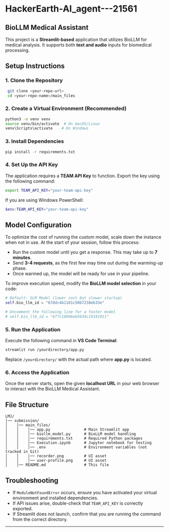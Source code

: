 # HackerEarth-AI_agent---21561

## BioLLM Medical Assistant

This project is a **Streamlit-based** application that utilizes BioLLM for medical analysis. It supports both **text and audio** inputs for biomedical processing.

## **Setup Instructions**

### **1. Clone the Repository**

```bash
 git clone <your-repo-url>
 cd <your-repo-name>/main_files
```

### **2. Create a Virtual Environment (Recommended)**

```bash
python3 -m venv venv
source venv/bin/activate  # On macOS/Linux
venv\Scripts\activate    # On Windows
```

### **3. Install Dependencies**

```bash
pip install -r requirements.txt
```

### **4. Set Up the API Key**

The application requires a **TEAM API Key** to function. Export the key using the following command:

```bash
export TEAM_API_KEY="your-team-api-key"
```

If you are using Windows PowerShell:

```powershell
$env:TEAM_API_KEY="your-team-api-key"
```
## **Model Configuration**

To optimize the cost of running the custom model, scale down the instance when not in use. At the start of your session, follow this process:

- Run the custom model until you get a response. This may take up to **7 minutes**.
- Send **3-4 requests**, as the first few may time out during the warming-up phase.
- Once warmed up, the model will be ready for use in your pipeline.

To improve execution speed, modify the **BioLLM model selection** in your code:

```python
# Default: SLM Model (lower cost but slower startup)
self.bio_llm_id = "67ddc4b1181c58b7238eb33e"

# Uncomment the following line for a faster model
# self.bio_llm_id = "677c18696eb5634c19191911"
``` 
### **5. Run the Application**

Execute the following command in **VS Code Terminal**:

```bash
streamlit run /yourdirectory/app.py
```

Replace `/yourdirectory/` with the actual path where **app.py** is located.

### **6. Access the Application**

Once the server starts, open the given **localhost URL** in your web browser to interact with the BioLLM Medical Assistant.

## **File Structure**

```
LMJ/
│── submission/
│    │── main_files/
│    │    │── app.py               # Main Streamlit app
│    │    │── biollm_model.py      # BioLLM model handling
│    │    │── requirements.txt     # Required Python packages
│    │    │── Execution.ipynb      # Jupyter notebook for testing
│    │    │── .env                 # Environment variables (not tracked in Git)
│    │    │── recorder.png         # UI asset
│    │    │── user-profile.png     # UI asset
│    │── README.md                 # This file
```

## **Troubleshooting**

- If `ModuleNotFoundError` occurs, ensure you have activated your virtual environment and installed dependencies.
- If API issues arise, double-check that `TEAM_API_KEY` is correctly exported.
- If Streamlit does not launch, confirm that you are running the command from the correct directory.

---

